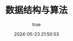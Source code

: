 ---
pageComponent:
  name: Catalogue
  data:
    path: 40.更多/40.数据结构与算法
    imgUrl: /img/other.png
    description: 数据结构与算法
title: 数据结构与算法
date: 2024-05-23 21:50:53
permalink: /more/datastructure/
sidebar: false
article: false
comment: false
editLink: false
author:
  name: qouson
  link: https://github.com/qouson
---